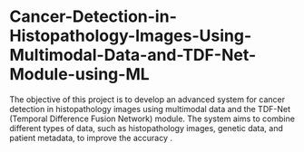 # Cancer-Detection-in-Histopathology-Images-Using-Multimodal-Data-and-TDF-Net-Module-using-ML
The objective of this project is to develop an advanced system for cancer detection in histopathology images using multimodal data and the TDF-Net (Temporal Difference Fusion Network) module. The system aims to combine different types of data, such as histopathology images, genetic data, and patient metadata, to improve the accuracy .
